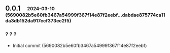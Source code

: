 ## **0.0.1**&emsp;<sub><sup>2024-03-10 (5690082b5e60fb3467a54999f367f14e87f2eebf...dabdae875774ca11da3db152da917ccf373ec2f5)</sup></sub>

### ? ? ?

- Initial commit (5690082b5e60fb3467a54999f367f14e87f2eebf)

<br>

